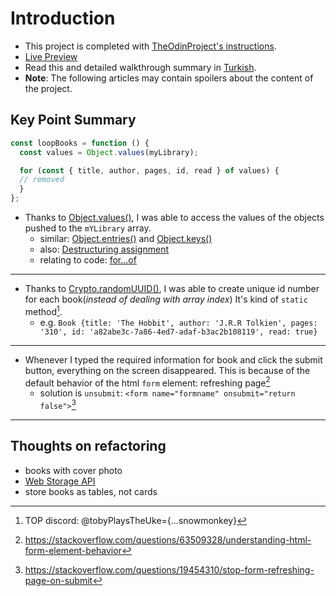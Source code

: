 # Introduction
- This project is completed with [TheOdinProject's instructions](https://www.theodinproject.com/paths/full-stack-javascript/courses/javascript/lessons/library). 
- [Live Preview](https://talipakcelik.github.io/library/)
- Read this and detailed walkthrough summary in [Turkish](https://github.com/talipakcelik/library/blob/main/README.tr.md).
- **Note**: The following articles may contain spoilers about the content of the project.

## Key Point Summary
```js
const loopBooks = function () {
  const values = Object.values(myLibrary);

  for (const { title, author, pages, id, read } of values) {
  // removed
  }
};
```
- Thanks to [Object.values()](https://developer.mozilla.org/tr/docs/Web/JavaScript/Reference/Global_Objects/Object/values), I was able to access the values of the objects pushed to the `mYLibrary` array.
  - similar: [Object.entries()](https://developer.mozilla.org/en-US/docs/Web/JavaScript/Reference/Global_Objects/Object/entries) and [Object.keys()](https://developer.mozilla.org/en-US/docs/Web/JavaScript/Reference/Global_Objects/Object/keys)
  - also: [Destructuring assignment](https://developer.mozilla.org/en-US/docs/Web/JavaScript/Reference/Operators/Destructuring_assignment)
  - relating to code: [for...of](https://developer.mozilla.org/en-US/docs/Web/JavaScript/Reference/Statements/for...of)
---
- Thanks to [Crypto.randomUUID()](https://devdocs.io/dom/crypto/randomuuid), I was able to create unique id number for each book(*instead of dealing with array index*) It's kind of `static` method[^1]. 
  - e.g. `Book {title: 'The Hobbit', author: 'J.R.R Tolkien', pages: '310', id: 'a82abe3c-7a86-4ed7-adaf-b3ac2b108119', read: true}`
---
- Whenever I typed the required information for book and click the submit button, everything on the screen disappeared. This is because of the default behavior of the html `form` element: refreshing page[^2]
  - solution is `unsubmit`: `<form name="formname" onsubmit="return false">`[^3]

[^1]: TOP discord: @tobyPlaysTheUke={...snowmonkey}
[^2]: https://stackoverflow.com/questions/63509328/understanding-html-form-element-behavior
[^3]: https://stackoverflow.com/questions/19454310/stop-form-refreshing-page-on-submit
---
## Thoughts on refactoring 
- books with cover photo
- [Web Storage API](https://developer.mozilla.org/en-US/docs/Web/API/Web_Storage_API)
- store books as tables, not cards
